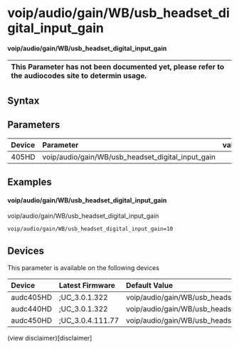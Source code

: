 ﻿---
description: voip/audio/gain/WB/usb_headset_digital_input_gain
search: false
---

# voip/audio/gain/WB/usb_headset_digital_input_gain

#### voip/audio/gain/WB/usb_headset_digital_input_gain


| This Parameter has not been documented yet, please refer to the audiocodes site to determin usage.  | 
| :--- |

## Syntax

## Parameters
|Device|Parameter|value|Description|
|:---|:---|:---|:---|
| 405HD | voip/audio/gain/WB/usb_headset_digital_input_gain |  |  |

## Examples
#### voip/audio/gain/WB/usb_headset_digital_input_gain

voip/audio/gain/WB/usb_headset_digital_input_gain

```
voip/audio/gain/WB/usb_headset_digital_input_gain=10
```

## Devices
This parameter is available on the following devices

| Device | Latest Firmware | Default Value |
|:---|:---|:---|
| audc405HD | ;UC_3.0.1.322 | voip/audio/gain/WB/usb_headset_digital_input_gain=10 
| audc440HD | ;UC_3.0.1.322 | voip/audio/gain/WB/usb_headset_digital_input_gain=10 
| audc450HD | ;UC_3.0.4.111.77 | voip/audio/gain/WB/usb_headset_digital_input_gain=10 

(view disclaimer)[disclaimer]
